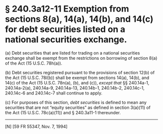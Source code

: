 # § 240.3a12-11   Exemption from sections 8(a), 14(a), 14(b), and 14(c) for debt securities listed on a national securities exchange.

(a) Debt securities that are listed for trading on a national securities exchange shall be exempt from the restrictions on borrowing of section 8(a) of the Act (15 U.S.C. 78h(a)). 


(b) Debt securities registered pursuant to the provisions of section 12(b) of the Act (15 U.S.C. 78*l*(b)) shall be exempt from sections 14(a), 14(b), and 14(c) of the Act (15 U.S.C. 78n(a), (b), and (c)), *except that* §§ 240.14a-1, 240.14a-2(a), 240.14a-9, 240.14a-13, 240.14b-1, 240.14b-2, 240.14c-1, 240.14c-6 and 240.14c-7 shall continue to apply. 


(c) For purposes of this section, *debt securities* is defined to mean any securities that are not “equity securities” as defined in section 3(a)(11) of the Act (15 U.S.C. 78c(a)(11)) and § 240.3a11-1 thereunder. 



---

[N] [59 FR 55347, Nov. 7, 1994]





